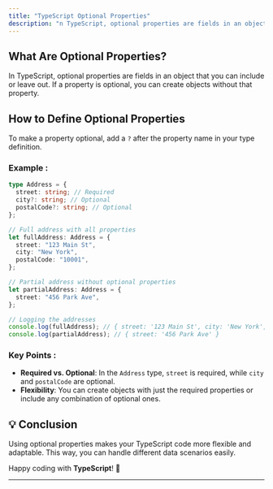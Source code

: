 ```yaml
---
title: "TypeScript Optional Properties"
description: "n TypeScript, optional properties are fields in an object that you can include or leave out. If a property is optional, you can create objects without that property."
---
```


## What Are Optional Properties?

In TypeScript, optional properties are fields in an object that you can include or leave out. If a property is optional, you can create objects without that property.

## How to Define Optional Properties

To make a property optional, add a `?` after the property name in your type definition.

### Example :

```typescript
type Address = {
  street: string; // Required
  city?: string; // Optional
  postalCode?: string; // Optional
};

// Full address with all properties
let fullAddress: Address = {
  street: "123 Main St",
  city: "New York",
  postalCode: "10001",
};

// Partial address without optional properties
let partialAddress: Address = {
  street: "456 Park Ave",
};

// Logging the addresses
console.log(fullAddress); // { street: '123 Main St', city: 'New York', postalCode: '10001' }
console.log(partialAddress); // { street: '456 Park Ave' }
```

### Key Points :

- **Required vs. Optional**: In the `Address` type, `street` is required, while `city` and `postalCode` are optional.
- **Flexibility**: You can create objects with just the required properties or include any combination of optional ones.

## 💡 Conclusion

Using optional properties makes your TypeScript code more flexible and adaptable. This way, you can handle different data scenarios easily.

Happy coding with **TypeScript**! 🎉

---
